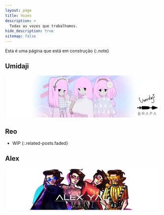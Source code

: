 ```yaml
---
layout: page
title: Vozes
description: >
  Todas as vozes que trabalhamos.
hide_description: true
sitemap: false
---
```


Esta é uma página que está em construção
{:.note}


## Umidaji
[![](assets/img/Umidaji_Banner.jpg)](https://team-brapa.github.io/blog/2023-02-06-test-post/)

## Reo
* WIP
{:.related-posts.faded}

## Alex
[![](assets/img/Matiz_Banner.jpg)](https://team-brapa.github.io/blog/2023-02-06-test-post/)
